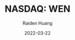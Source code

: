 ---
type: "report"
paper: "WEN_Raiden_Huang.pdf"
author: "Raiden Huang"
company: "The Wendy’s Company"
date: "2022-03-22"
summary: "The Wendy’s Company. ('Wendy’s' or the 'Company') is an American holding company engaged in operating, developing, and franchising a system of quick-service dining establishments that serve a menu of classic burger stand items. There are more than 6500 Wendy’s restaurants currently operating in the United States and internationally."
title: "NASDAQ: WEN"
---